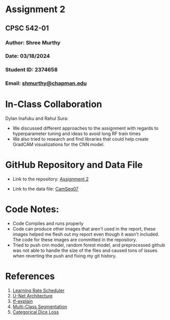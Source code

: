 # Assignment 2
## CPSC 542-01
### Author: Shree Murthy
### Date: 03/18/2024
### Student ID: 2374658
### Email: shmurthy@chapman.edu


# In-Class Collaboration

Dylan Inafuku and Rahul Sura:
- We discussed different approaches to the assignment with regards to hyperparameter tuning and ideas to avoid long RF train times
- We also tried to research and find libraries that could help create GradCAM visualizations for the CNN model.

# GitHub Repository and Data File

- Link to the repository: [Assignment 2](https://github.com/shmurthy08/Computer_Vision_SPRING_2024/tree/main/Assignment2)

- Link to the data file: [CamSeq07](https://www.kaggle.com/datasets/carlolepelaars/camseq-semantic-segmentation)

# Code Notes:

- Code Compiles and runs properly
- Code can produce other images that aren't used in the report, these images helped me flesh out my report even though it wasn't included. The code for these images are committed in the repository. 
- Tried to push cnn model, random forest model, and preprocessed github was not able to handle the size of the files and caused tons of issues when reverting the push and fixing my git history. 

# References

1. [Learning Rate Scheduler](https://neptune.ai/blog/how-to-choose-a-learning-rate-scheduler)
2. [U-Net Architecture](https://towardsdatascience.com/understanding-semantic-segmentation-with-unet-6be4f42d4b47)
3. [tf-explain](https://tf-explain.readthedocs.io/en/latest/index.html)
4. [Multi-Class Segmentation](https://medium.com/@mhamdaan/multi-class-semantic-segmentation-with-u-net-pytorch-ee81a66bba89)
5. [Categorical Dice Loss](https://www.sciencedirect.com/science/article/pii/S2590005619300049#bib72)